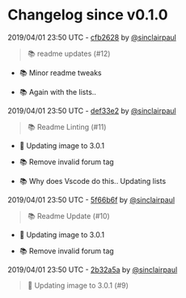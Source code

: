 # Changelog since v0.1.0

2019/04/01 23:50 UTC - [cfb2628](https://github.com/hassio-addons/addon-chrony/commit/cfb2628e7ea8694783a0e791d6e3b017fa0ae638) by [@sinclairpaul](https://github.com/sinclairpaul)
> :books: readme updates (#12)

* :books: Minor readme tweaks

* :books: Again with the lists.. 

2019/04/01 23:50 UTC - [def33e2](https://github.com/hassio-addons/addon-chrony/commit/def33e2783edabbd949850c1348c05186d8a3a18) by [@sinclairpaul](https://github.com/sinclairpaul)
> :books: Readme Linting (#11)

* :hammer: Updating image to 3.0.1

* :books: Remove invalid forum tag

* :books: Why does Vscode do this.. Updating lists 

2019/04/01 23:50 UTC - [5f66b6f](https://github.com/hassio-addons/addon-chrony/commit/5f66b6f97ff50249d625cf6c0001b47ba7e0cd37) by [@sinclairpaul](https://github.com/sinclairpaul)
> :books: Readme Update (#10)

* :hammer: Updating image to 3.0.1

* :books: Remove invalid forum tag 

2019/04/01 23:50 UTC - [2b32a5a](https://github.com/hassio-addons/addon-chrony/commit/2b32a5a7c56d524ba64993f15a2c42e18fa6c598) by [@sinclairpaul](https://github.com/sinclairpaul)
> :hammer: Updating image to 3.0.1 (#9) 

